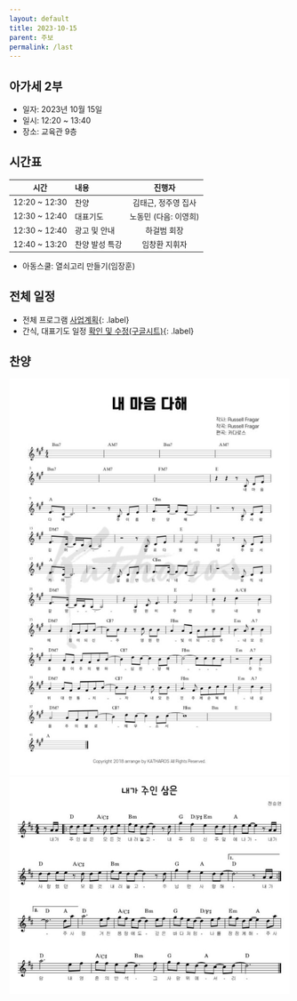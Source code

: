 ```yaml
---
layout: default
title: 2023-10-15
parent: 주보
permalink: /last
---
```


## 아가세 2부
- 일자: 2023년 10월 15일
- 일시: 12:20 ~ 13:40
- 장소: 교육관 9층

## 시간표

|시간| 내용 | 진행자|
|:---:|:-------------------------------------------|:----:|
| 12:20 ~ 12:30 | 찬양 | 김태근, 정주영 집사|
| 12:30 ~ 12:40 | 대표기도 | 노동민 (다음: 이영희) |
| 12:30 ~ 12:40 | 광고 및 안내| 하걸범 회장|
| 12:40 ~ 13:20 | 찬양 발성 특강 | 임창환 지휘자|

- 아동스쿨: 열쇠고리 만들기(임장훈)

## 전체 일정

- 전체 프로그램 [사업계획](schedule){: .label}
- 간식, 대표기도 일정 [확인 및 수정(구글시트)](https://docs.google.com/spreadsheets/d/1lbI19_aBxfNdhaPLaUOwoYV0HYdjHeSiXNjnpaHt0dw/edit?usp=sharing){: .label}

## 찬양

![](attachments/2023-10-15_1.jpeg)
![](attachments/2023-10-15_2.jpeg)

